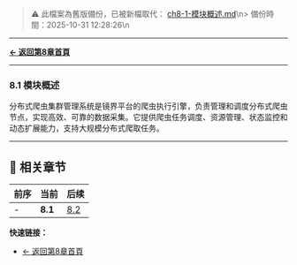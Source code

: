 <!-- LEGACY FILE NOTICE -->
> ⚠️ 此檔案為舊版備份，已被新檔取代： [ch8-1-模块概述.md](ch8-1-模块概述.md)\n> 備份時間：2025-10-31 12:28:26\n
---

**[← 返回第8章首頁](ch8-index.md)**

---

### 8.1 模块概述
分布式爬虫集群管理系统是镜界平台的爬虫执行引擎，负责管理和调度分布式爬虫节点，实现高效、可靠的数据采集。它提供爬虫任务调度、资源管理、状态监控和动态扩展能力，支持大规模分布式爬取任务。

---

## 📑 相关章节

| 前序 | 当前 | 后续 |
|-----|------|------|
| - | **8.1** | [8.2](ch8-2.md) |

**快速链接：**
- [← 返回第8章首頁](ch8-index.md)
